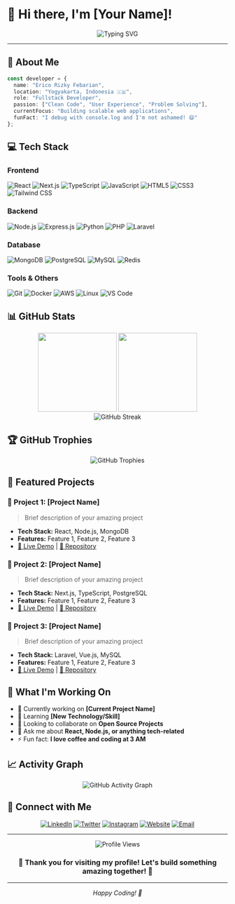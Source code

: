 # 💫 Hi there, I'm [Your Name]!

<div align="center">
  <img src="https://readme-typing-svg.herokuapp.com?font=Fira+Code&weight=600&size=28&duration=3000&pause=1000&color=00D9FF&center=true&vCenter=true&random=false&width=600&height=80&lines=Fullstack+Developer;Building+Digital+Solutions;Frontend+%2B+Backend+Expert;Always+Learning%2C+Always+Growing" alt="Typing SVG" />
</div>

---

## 🚀 About Me

```typescript
const developer = {
  name: "Erico Rizky Febarian",
  location: "Yogyakarta, Indonesia 🇮🇩",
  role: "Fullstack Developer",
  passion: ["Clean Code", "User Experience", "Problem Solving"],
  currentFocus: "Building scalable web applications",
  funFact: "I debug with console.log and I'm not ashamed! 😄"
};
```

## 💻 Tech Stack

### Frontend
![React](https://img.shields.io/badge/React-20232A?style=for-the-badge&logo=react&logoColor=61DAFB)
![Next.js](https://img.shields.io/badge/Next.js-000000?style=for-the-badge&logo=nextdotjs&logoColor=white)
![TypeScript](https://img.shields.io/badge/TypeScript-007ACC?style=for-the-badge&logo=typescript&logoColor=white)
![JavaScript](https://img.shields.io/badge/JavaScript-323330?style=for-the-badge&logo=javascript&logoColor=F7DF1E)
![HTML5](https://img.shields.io/badge/HTML5-E34F26?style=for-the-badge&logo=html5&logoColor=white)
![CSS3](https://img.shields.io/badge/CSS3-1572B6?style=for-the-badge&logo=css3&logoColor=white)
![Tailwind CSS](https://img.shields.io/badge/Tailwind_CSS-38B2AC?style=for-the-badge&logo=tailwind-css&logoColor=white)

### Backend
![Node.js](https://img.shields.io/badge/Node.js-43853D?style=for-the-badge&logo=node.js&logoColor=white)
![Express.js](https://img.shields.io/badge/Express.js-404D59?style=for-the-badge&logo=express&logoColor=white)
![Python](https://img.shields.io/badge/Python-3776AB?style=for-the-badge&logo=python&logoColor=white)
![PHP](https://img.shields.io/badge/PHP-777BB4?style=for-the-badge&logo=php&logoColor=white)
![Laravel](https://img.shields.io/badge/Laravel-FF2D20?style=for-the-badge&logo=laravel&logoColor=white)

### Database
![MongoDB](https://img.shields.io/badge/MongoDB-4EA94B?style=for-the-badge&logo=mongodb&logoColor=white)
![PostgreSQL](https://img.shields.io/badge/PostgreSQL-316192?style=for-the-badge&logo=postgresql&logoColor=white)
![MySQL](https://img.shields.io/badge/MySQL-005C84?style=for-the-badge&logo=mysql&logoColor=white)
![Redis](https://img.shields.io/badge/Redis-DC382D?style=for-the-badge&logo=redis&logoColor=white)

### Tools & Others
![Git](https://img.shields.io/badge/Git-F05032?style=for-the-badge&logo=git&logoColor=white)
![Docker](https://img.shields.io/badge/Docker-2496ED?style=for-the-badge&logo=docker&logoColor=white)
![AWS](https://img.shields.io/badge/AWS-232F3E?style=for-the-badge&logo=amazon-aws&logoColor=white)
![Linux](https://img.shields.io/badge/Linux-FCC624?style=for-the-badge&logo=linux&logoColor=black)
![VS Code](https://img.shields.io/badge/VS_Code-007ACC?style=for-the-badge&logo=visual-studio-code&logoColor=white)

## 📊 GitHub Stats

<div align="center">
  <img height="180em" src="https://github-readme-stats.vercel.app/api?username=codeico&show_icons=true&theme=tokyonight&include_all_commits=true&count_private=true"/>
  <img height="180em" src="https://github-readme-stats.vercel.app/api/top-langs/?username=codeico&layout=compact&langs_count=8&theme=tokyonight"/>
</div>

<div align="center">
  <img src="https://github-readme-streak-stats.herokuapp.com/?user=codeico&theme=tokyonight" alt="GitHub Streak"/>
</div>

## 🏆 GitHub Trophies
<div align="center">
  <img src="https://github-profile-trophy.vercel.app/?username=codeico&theme=tokyonight&row=1&column=7" alt="GitHub Trophies"/>
</div>

## 🌟 Featured Projects

### 🎯 Project 1: [Project Name]
> Brief description of your amazing project
- **Tech Stack:** React, Node.js, MongoDB
- **Features:** Feature 1, Feature 2, Feature 3
- [🔗 Live Demo](https://your-demo-link.com) | [📱 Repository](https://github.com/yourusername/project-name)

### 🎯 Project 2: [Project Name]
> Brief description of your amazing project
- **Tech Stack:** Next.js, TypeScript, PostgreSQL
- **Features:** Feature 1, Feature 2, Feature 3
- [🔗 Live Demo](https://your-demo-link.com) | [📱 Repository](https://github.com/yourusername/project-name)

### 🎯 Project 3: [Project Name]
> Brief description of your amazing project
- **Tech Stack:** Laravel, Vue.js, MySQL
- **Features:** Feature 1, Feature 2, Feature 3
- [🔗 Live Demo](https://your-demo-link.com) | [📱 Repository](https://github.com/codeico/project-name)

## 🎯 What I'm Working On

- 🔭 Currently working on **[Current Project Name]**
- 🌱 Learning **[New Technology/Skill]**
- 👯 Looking to collaborate on **Open Source Projects**
- 💬 Ask me about **React, Node.js, or anything tech-related**
- ⚡ Fun fact: **I love coffee and coding at 3 AM**

## 📈 Activity Graph

<div align="center">
  <img src="https://github-readme-activity-graph.vercel.app/graph?username=codeico&theme=tokyo-night&bg_color=1a1b27&color=70a5fd&line=70a5fd&point=bf91f3&area=true&hide_border=true" alt="GitHub Activity Graph"/>
</div>

## 🤝 Connect with Me

<div align="center">
  
[![LinkedIn](https://img.shields.io/badge/LinkedIn-0077B5?style=for-the-badge&logo=linkedin&logoColor=white)](https://linkedin.com/in/bangico)
[![Twitter](https://img.shields.io/badge/Twitter-1DA1F2?style=for-the-badge&logo=twitter&logoColor=white)](https://twitter.com/KunReceh)
[![Instagram](https://img.shields.io/badge/Instagram-E4405F?style=for-the-badge&logo=instagram&logoColor=white)](https://instagram.com/_bangicoo)
[![Website](https://img.shields.io/badge/Website-000000?style=for-the-badge&logo=About.me&logoColor=white)](https://bangcode.id)
[![Email](https://img.shields.io/badge/Email-D14836?style=for-the-badge&logo=gmail&logoColor=white)](mailto:bangcode2002@gmail.com)

</div>

---

<div align="center">
  <img src="https://komarev.com/ghpvc/?username=codeico&style=for-the-badge&color=brightgreen" alt="Profile Views"/>
</div>

<div align="center">
  <h3>💙 Thank you for visiting my profile! Let's build something amazing together! 💙</h3>
</div>

---

<div align="center">
  <i>Happy Coding! 🚀</i>
</div>
